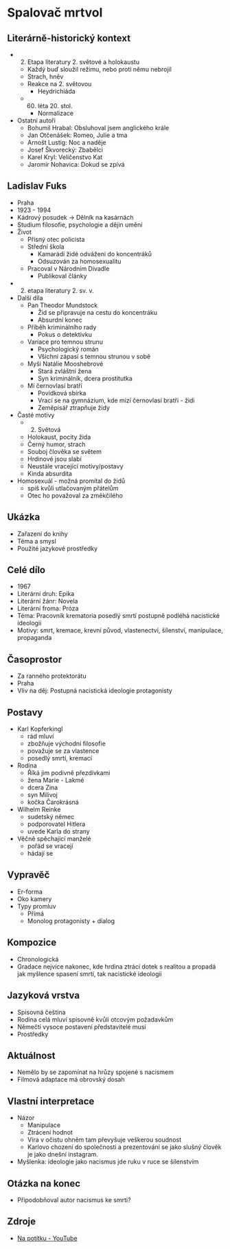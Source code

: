 # Spalovač mrtvol

## Literárně-historický kontext
- 2. Etapa literatury 2. světové a holokaustu
    - Každý buď sloužil režimu, nebo proti němu nebrojil
    - Strach, hněv
    - Reakce na 2. světovou
        - Heydrichiáda
    - 60. léta 20. stol.
        - Normalizace
- Ostatní autoři
    - Bohumil Hrabal: Obsluhoval jsem anglického krále
    - Jan Otčenášek: Romeo, Julie a tma
    - Arnošt Lustig: Noc a naděje
    - Josef Škvorecký: Zbabělci
    - Karel Kryl: Veličenstvo Kat
    - Jaromír Nohavica: Dokud se zpívá

## Ladislav Fuks
- Praha
- 1923 - 1994
- Kádrový posudek -> Dělník na kasárnách
- Studium filosofie, psychologie a dějin umění
- Život
    - Přísný otec policista
    - Střední škola
        - Kamarádi židé odváženi do koncentráků
        - Odsuzován za homosexualitu
    - Pracoval v Národním Divadle
        - Publikoval články
- 2. etapa literatury 2. sv. v.
- Další díla
    - Pan Theodor Mundstock
        - Žid se připravuje na cestu do koncentráku
        - Absurdní konec
    - Příběh kriminálního rady
        - Pokus o detektivku
    - Variace pro temnou strunu
        - Psychologický román
        - Všichni zápasí s temnou strunou v sobě
    - Myši Natálie Mooshebrové
        - Stará zvláštní žena
        - Syn kriminálník, dcera prostitutka
    - Mí černovlasí bratří
        - Povídková sbírka
        - Vrací se na gymnázium, kde mizí černovlasí bratři - židi
        - Zeměpisář ztrapňuje židy
- Časté motivy
    - 2. Světová
    - Holokaust, pocity žida
    - Černý humor, strach
    - Souboj člověka se světem
    - Hrdinové jsou slabí
    - Neustále vracející motivy/postavy
    - Kinda absurdita
- Homosexuál - možná promítal do židů
    - spíš kvůli utlačovaným přátelům
    - Otec ho považoval za změkčilého

## Ukázka
- Zařazení do knihy
- Téma a smysl
- Použité jazykové prostředky

## Celé dílo
- 1967
- Literární druh: Epika
- Literární žánr: Novela
- Literární froma: Próza
- Téma: Pracovník krematoria posedlý smrtí postupně podléhá nacistické ideologii
- Motivy: smrt, kremace, krevní původ, vlastenectví, šílenství, manipulace, propaganda

## Časoprostor
- Za ranného protektorátu
- Praha
- Vliv na děj: Postupná nacistická ideologie protagonisty

## Postavy
- Karl Kopferkingl
    - rád mluví
    - zbožňuje východní filosofie
    - považuje se za vlastence
    - posedlý smrtí, kremací
- Rodina
    - Říká jim podivně přezdívkami
    - žena Marie - Lakmé
    - dcera Zina
    - syn Milivoj
    - kočka Čarokrásná
- Wilhelm Reinke
    - sudetský němec
    - podporovatel Hitlera
    - uvede Karla do strany
- Věčně spěchající manželé
    - pořád se vracejí
    - hádají se

## Vypravěč
- Er-forma
- Oko kamery
- Typy promluv
    - Přímá
    - Monolog protagonisty + dialog

## Kompozice
- Chronologická
- Gradace nejvíce nakonec, kde hrdina ztrácí dotek s realitou a propadá jak myšlence spasení smrtí, tak nacistické ideologii

## Jazyková vrstva
- Spisovná čeština
- Rodina celá mluví spisovně kvůli otcovým požadavkům
- Němečtí vysoce postavení představitelé musí
- Prostředky

## Aktuálnost
- Nemělo by se zapomínat na hrůzy spojené s nacismem
- Filmová adaptace má obrovský dosah

## Vlastní interpretace
- Názor
    - Manipulace
    - Ztrácení hodnot
    - Víra v očistu ohněm tam převyšuje veškerou soudnost
    - Karlovo chození do společnosti a prezentování se jako slušný člověk je jako dnešní instagram.
- Myšlenka: ideologie jako nacismus jde ruku v ruce se šílenstvím

## Otázka na konec
- Připodobňoval autor nacismus ke smrti?

## Zdroje
- [Na potítku - YouTube](https://www.youtube.com/watch?v=jIjtzOcoFsY)
